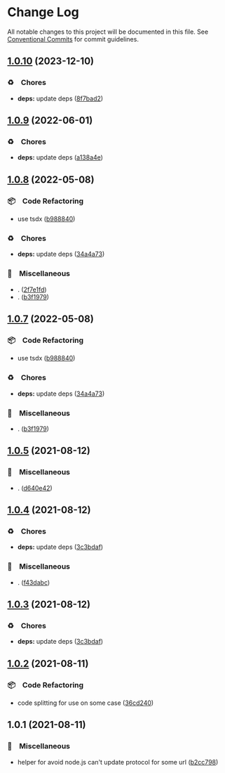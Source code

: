 # Change Log

All notable changes to this project will be documented in this file.
See [Conventional Commits](https://conventionalcommits.org) for commit guidelines.

## [1.0.10](https://github.com/bluelovers/ws-http/compare/replace-url-protocol@1.0.9...replace-url-protocol@1.0.10) (2023-12-10)



### ♻️　Chores

* **deps:** update deps ([8f7bad2](https://github.com/bluelovers/ws-http/commit/8f7bad245db13b3e25401cbd5f75313973fa4700))



## [1.0.9](https://github.com/bluelovers/ws-http/compare/replace-url-protocol@1.0.8...replace-url-protocol@1.0.9) (2022-06-01)


### ♻️　Chores

* **deps:** update deps ([a138a4e](https://github.com/bluelovers/ws-http/commit/a138a4e1eee038076a2c21ef175d86842abaafd8))





## [1.0.8](https://github.com/bluelovers/ws-http/compare/replace-url-protocol@1.0.5...replace-url-protocol@1.0.8) (2022-05-08)


### 📦　Code Refactoring

* use tsdx ([b988840](https://github.com/bluelovers/ws-http/commit/b9888400f8f133f2bc6fd9dad22130deebdb697b))


### ♻️　Chores

* **deps:** update deps ([34a4a73](https://github.com/bluelovers/ws-http/commit/34a4a73455fcde24f299dff1d321020d6d4e8064))


### 🔖　Miscellaneous

* . ([2f7e1fd](https://github.com/bluelovers/ws-http/commit/2f7e1fd28e1568e987b6d2594a6627c6b71ca104))
* . ([b3f1979](https://github.com/bluelovers/ws-http/commit/b3f1979e1c28dfc67017ec8979b031e352a7bf25))





## [1.0.7](https://github.com/bluelovers/ws-http/compare/replace-url-protocol@1.0.5...replace-url-protocol@1.0.7) (2022-05-08)


### 📦　Code Refactoring

* use tsdx ([b988840](https://github.com/bluelovers/ws-http/commit/b9888400f8f133f2bc6fd9dad22130deebdb697b))


### ♻️　Chores

* **deps:** update deps ([34a4a73](https://github.com/bluelovers/ws-http/commit/34a4a73455fcde24f299dff1d321020d6d4e8064))


### 🔖　Miscellaneous

* . ([b3f1979](https://github.com/bluelovers/ws-http/commit/b3f1979e1c28dfc67017ec8979b031e352a7bf25))





## [1.0.5](https://github.com/bluelovers/ws-http/compare/replace-url-protocol@1.0.4...replace-url-protocol@1.0.5) (2021-08-12)


### 🔖　Miscellaneous

* . ([d640e42](https://github.com/bluelovers/ws-http/commit/d640e429aa213cf37993aac4a44dbc162bc368b4))





## [1.0.4](https://github.com/bluelovers/ws-http/compare/replace-url-protocol@1.0.2...replace-url-protocol@1.0.4) (2021-08-12)


### ♻️　Chores

* **deps:** update deps ([3c3bdaf](https://github.com/bluelovers/ws-http/commit/3c3bdaf498061eabdbe45f87886eaa3aa8ff30ea))


### 🔖　Miscellaneous

* . ([f43dabc](https://github.com/bluelovers/ws-http/commit/f43dabcd2c55a2197dd658eec39c59db5cde024f))





## [1.0.3](https://github.com/bluelovers/ws-http/compare/replace-url-protocol@1.0.2...replace-url-protocol@1.0.3) (2021-08-12)


### ♻️　Chores

* **deps:** update deps ([3c3bdaf](https://github.com/bluelovers/ws-http/commit/3c3bdaf498061eabdbe45f87886eaa3aa8ff30ea))





## [1.0.2](https://github.com/bluelovers/ws-http/compare/replace-url-protocol@1.0.1...replace-url-protocol@1.0.2) (2021-08-11)


### 📦　Code Refactoring

* code splitting for use on some case ([36cd240](https://github.com/bluelovers/ws-http/commit/36cd240b5dca662b6a5bb1ee681e320715b8cf02))





## 1.0.1 (2021-08-11)


### 🔖　Miscellaneous

* helper for avoid node.js can't update protocol for some url ([b2cc798](https://github.com/bluelovers/ws-http/commit/b2cc79858fcd2244d5a2e330c9f2bc3c5736bba2))
